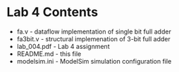 # Lab 4 Contents

* fa.v - dataflow implementation of single bit full adder
* fa3bit.v - structural implemenation of 3-bit full adder
* lab_004.pdf - Lab 4 assignment
* README.md - this file
* modelsim.ini - ModelSim simulation configuration file
